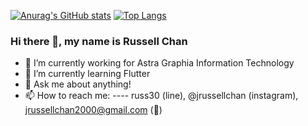 [![Anurag's GitHub stats](https://github-readme-stats.vercel.app/api?username=jrchan30)](https://github.com/jrchan30/github-readme-stats)
[![Top Langs](https://github-readme-stats.vercel.app/api/top-langs/?username=jrchan30&layout=compact)](https://github.com/jrchan30/github-readme-stats)
### Hi there 👋, my name is Russell Chan
- 🔭 I’m currently working for Astra Graphia Information Technology
- 🌱 I’m currently learning Flutter
- 💬 Ask me about anything!
- 📫 How to reach me:
---- russ30 (line), @jrussellchan (instagram), jrussellchan2000@gmail.com (:email:)

